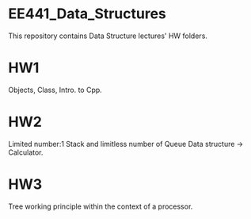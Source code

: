 # EE441_Data_Structures
This repository contains Data Structure lectures' HW folders.

# HW1
Objects, Class, Intro. to Cpp.

# HW2
Limited number:1 Stack and limitless number of Queue Data structure -> Calculator.

# HW3
Tree working principle within the context of a processor.